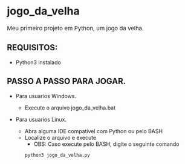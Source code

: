 # jogo_da_velha

<p style="font-size: 15px">Meu primeiro projeto em Python, um jogo da velha.</p>

## REQUISITOS:
- Python3 instalado

## PASSO A PASSO PARA JOGAR.
- Para usuarios Windows.
  - Execute o arquivo jogo_da_velha.bat
 
- Para usuarios Linux.
  - Abra alguma IDE compatível com Python ou pelo BASH
  - Localize o arquivo e execute
     - OBS: Caso execute pelo BASH, digite o seguinte comando
    ```bash
    python3 jogo_da_velha.py
    ```
